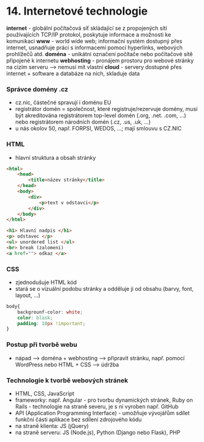 # 14. Internetové technologie

**internet** - globální počítačová síť skládající se z propojených sítí používajících TCP/IP protokol, poskytuje informace a možnosti ke komunikaci
**www** - world wide web; informační systém dostupný přes internet, usnadňuje práci s informacemi pomocí hyperlinks, webových prohlížečů atd.
**doména** - unikátní označení počítače nebo počítačové sítě připojené k internetu
**webhosting** - pronájem prostoru pro webové stránky na cizím serveru --> nemusí mít vlastní
**cloud** - servery dostupné přes internet + software a databáze na nich, skladuje data

### Správce domény .cz
- cz.nic, částečné spravují i doménu EU
- registrátor domén = společnost, které registruje/rezervuje domény, musí být akreditována registrátorem top-level domén (.org, .net. .com, ...) nebo registrátorem národních domén (.cz, .us, .uk, ...)
- u nás okolov 50, např. FORPSI, WEDOS, ...; mají smlouvu s CZ.NIC

### HTML
- hlavní struktura a obsah stránky

```html
<html>
	<head>
		<title>název stránky</title>
	</head>
	<body>
		<div>
			<p>text v odstavci</p>
		</div>
	</body>
</html>
```

```html
<h1> Hlavní nadpis </h1>
<p> odstavec </p>
<ul> unordered list </ul>
<br> break (zalomení)
<a href=""> odkaz </a>
```

### CSS
- zjednodušuje HTML kód
- stará se o vizuální podobu stránky a odděluje ji od obsahu (barvy, font, layout, ...)

```css
body{
	backgrounf-color: white;
	color: blask;
	padding: 10px !important;
}
```

### Postup při tvorbě webu
- nápad --> doména + webhosting --> připravit stránku, např. pomocí WordPress nebo HTML + CSS --> údržba

### Technologie k tvorbě webových stránek
- HTML, CSS, JavaScript
- frameworky: např. Angular - pro tvorbu dynamických stránek, Ruby on Rails - technologie na straně severu, je s ní vyroben např. GitHub
- API (Application Programming Interface) - umožňuje vývojářům sdílet funkční části aplikace bez sdílení zdrojového kódu
- na straně klienta: JS (jQuery)
- na straně serveru: JS (Node.js), Python (Django nebo Flask), PHP